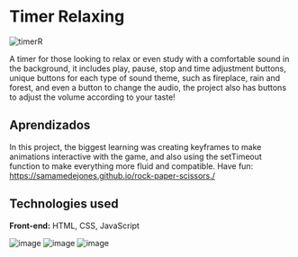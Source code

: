 
# Timer Relaxing
![timerR](https://github.com/user-attachments/assets/7c48af03-250b-4c47-bbf3-2f315adbb807)


A timer for those looking to relax or even study with a comfortable sound in the background, it includes play, pause, stop and time adjustment buttons, unique buttons for each type of sound theme, such as fireplace, rain and forest, and even a button to change the audio, the project also has buttons to adjust the volume according to your taste!
## Aprendizados

In this project, the biggest learning was creating keyframes to make animations interactive with the game, and also using the setTimeout function to make everything more fluid and compatible.
Have fun: 
https://samamedejones.github.io/rock-paper-scissors./


## Technologies used

**Front-end:** HTML, CSS, JavaScript


![image](https://github.com/user-attachments/assets/3ff9cab9-ceed-4102-b805-3928e56822c3) ![image](https://github.com/user-attachments/assets/b68387fd-bd9f-4197-82da-118cf161f74d) ![image](https://github.com/user-attachments/assets/be60b360-351b-47d4-b08b-edb7b25019b7)






